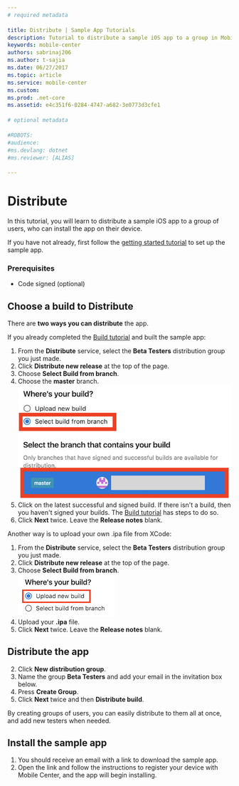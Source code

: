 ```yaml
---
# required metadata

title: Distribute | Sample App Tutorials
description: Tutorial to distribute a sample iOS app to a group in Mobile Center.
keywords: mobile-center
authors: sabrinaj206
ms.author: t-sajia
ms.date: 06/27/2017
ms.topic: article
ms.service: mobile-center
ms.custom:
ms.prod: .net-core
ms.assetid: e4c351f6-0284-4747-a682-3e0773d3cfe1

# optional metadata

#ROBOTS:
#audience:
#ms.devlang: dotnet
#ms.reviewer: [ALIAS]

---
```


# Distribute
In this tutorial, you will learn to distribute a sample iOS app to a group of users, who can install the app on their device.

If you have not already, first follow the [getting started tutorial](/getting-started.md) to set up the sample app.


### Prerequisites
- Code signed (optional)

## Choose a build to Distribute
There are **two ways you can distribute** the app.

If you already completed the [Build tutorial](/build.md) and built the sample app:
1. From the **Distribute** service, select the **Beta Testers** distribution group you just made.
2. Click **Distribute new release** at the top of the page.
3. Choose **Select Build from branch**.
4. Choose the **master** branch.
  ![Distribute build from branch](images/build_from_branch_ios.png)
5. Click on the latest successful and signed build. If there isn't a build, then you haven't signed your builds. The [Build tutorial](/build.md) has steps to do so.
6. Click **Next** twice. Leave the **Release notes** blank.

Another way is to upload your own .ipa file from XCode:
1. From the **Distribute** service, select the **Beta Testers** distribution group you just made.
2. Click **Distribute new release** at the top of the page.
3. Choose **Select Build from branch**.  
  ![Distribute .ipa file](images/upload_new_build_ios.png)
4. Upload your **.ipa** file.
5. Click **Next** twice. Leave the **Release notes** blank.


## Distribute the app
2. Click **New distribution group**.
3. Name the group **Beta Testers** and add your email in the invitation box below.
4. Press **Create Group**.
6. Click **Next** twice and then **Distribute build**.

By creating groups of users, you can easily distribute to them all at once, and add new testers when needed.

## Install the sample app
1. You should receive an email with a link to download the sample app.
2. Open the link and follow the instructions to register your device with Mobile Center, and the app will begin installing.
